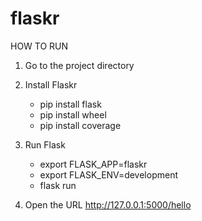 # flaskr

HOW TO RUN
1) Go to the project directory
2) Install Flaskr
    - pip install flask
    - pip install wheel
    - pip install coverage
    
3) Run Flask
    - export FLASK_APP=flaskr
    - export FLASK_ENV=development
    - flask run
4) Open the URL http://127.0.0.1:5000/hello

